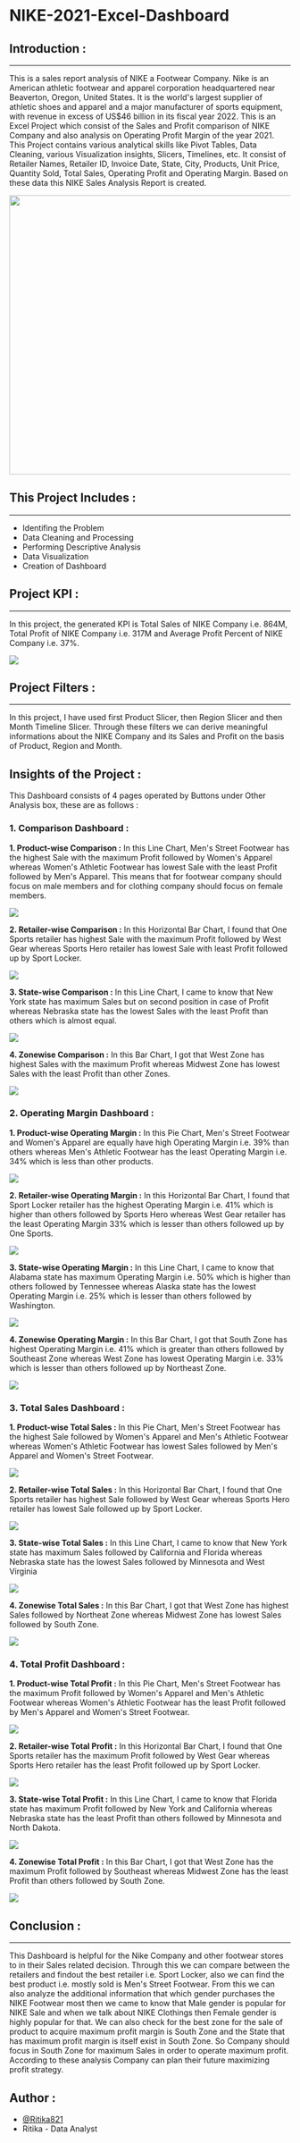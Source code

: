 # NIKE-2021-Excel-Dashboard


## Introduction :
-----------------------------------------------------------------------------------------------------------------------------------------
This is a sales report analysis of NIKE a Footwear Company. Nike is an American athletic footwear and apparel corporation headquartered near Beaverton, Oregon, United States. It is the world's largest supplier of athletic shoes and apparel and a major manufacturer of sports equipment, with revenue in excess of US$46 billion in its fiscal year 2022. This is an Excel Project which consist of the Sales and Profit comparison of NIKE Company and also analysis on Operating Profit Margin of the year 2021. This Project contains various analytical skills like Pivot Tables, Data Cleaning, various Visualization insights, Slicers, Timelines, etc. It consist of Retailer Names, Retailer ID, Invoice Date, State, City, Products, Unit Price, Quantity Sold, Total Sales, Operating Profit and Operating Margin. Based on these data this NIKE Sales Analysis Report is created.

<a><img align="centre" src="https://github.com/Ritika821/NIKE-2021-Excel-Dashboard/blob/main/Graphs/Nike.jpeg" width="1200" height="500">
</a>


## This Project Includes :
-----------------------------------------------------------------------------------------------------------------------------------------------------
- Identifing the Problem
- Data Cleaning and Processing
- Performing Descriptive Analysis
- Data Visualization
- Creation of Dashboard


## Project KPI :
------------------------------------------------------------------------------------------------------------------------------------------------------------
In this project, the generated KPI is Total Sales of NIKE Company i.e. 864M, Total Profit of NIKE Company i.e. 317M and Average Profit Percent of NIKE Company i.e. 37%.

<a><img align="centre" src="https://github.com/Ritika821/NIKE-2021-Excel-Dashboard/blob/main/Graphs/KPI.png">
</a>


## Project Filters :
-----------------------------------------------------------------------------------------------------------------------------------------------
In this project, I have used first Product Slicer, then Region Slicer and then Month Timeline Slicer. Through these filters we can derive meaningful informations about the NIKE Company and its Sales and Profit on the basis of Product, Region and Month.


## Insights of the Project :
This Dashboard consists of 4 pages operated by Buttons under Other Analysis box, these are as follows :

### 1. Comparison Dashboard :

**1. Product-wise Comparison :**
In this Line Chart, Men's Street Footwear has the highest Sale with the maximum Profit followed by Women's Apparel whereas Women's Athletic Footwear has lowest Sale with the least Profit followed by Men's Apparel. This means that for footwear company should focus on male members and for clothing company should focus on female members.

<a><img align="centre" src="https://github.com/Ritika821/NIKE-2021-Excel-Dashboard/blob/main/Graphs/Comparison/Product-wise%20Comparison.png">
</a>

**2. Retailer-wise Comparison :**
In this Horizontal Bar Chart, I found that One Sports retailer has highest Sale with the maximum Profit followed by West Gear whereas Sports Hero retailer has lowest Sale with least Profit followed up by Sport Locker.

<a><img align="centre" src="https://github.com/Ritika821/NIKE-2021-Excel-Dashboard/blob/main/Graphs/Comparison/Retailer-wise%20Comparison.png">
</a>

**3. State-wise Comparison :**
In this Line Chart, I came to know that New York state has maximum Sales but on second position in case of Profit whereas Nebraska state has the lowest Sales with the least Profit than others which is almost equal.

<a><img align="centre" src="https://github.com/Ritika821/NIKE-2021-Excel-Dashboard/blob/main/Graphs/Comparison/State-wise%20Comparison.png">
</a>

**4. Zonewise Comparison :**
In this Bar Chart, I got that West Zone has highest Sales with the maximum Profit whereas Midwest Zone has lowest Sales with the least Profit than other Zones.

<a><img align="centre" src="https://github.com/Ritika821/NIKE-2021-Excel-Dashboard/blob/main/Graphs/Comparison/Zonewise%20Comparison.png">
</a>

### 2. Operating Margin Dashboard :

**1. Product-wise Operating Margin :**
In this Pie Chart, Men's Street Footwear and Women's Apparel are equally have high Operating Margin i.e. 39% than others whereas Men's Athletic Footwear has the least Operating Margin i.e. 34% which is less than other products.

<a><img align="centre" src="https://github.com/Ritika821/NIKE-2021-Excel-Dashboard/blob/main/Graphs/Operating%20Margin/Product-wise%20Operating%20Margin.png">
</a>

**2. Retailer-wise Operating Margin :**
In this Horizontal Bar Chart, I found that Sport Locker retailer has the highest Operating Margin i.e. 41% which is higher than others followed by Sports Hero whereas West Gear retailer has the least Operating Margin 33% which is lesser than others followed up by One Sports.

<a><img align="centre" src="https://github.com/Ritika821/NIKE-2021-Excel-Dashboard/blob/main/Graphs/Operating%20Margin/Retailer-wise%20Operating%20Margin.png">
</a>

**3. State-wise Operating Margin :**
In this Line Chart, I came to know that Alabama state has maximum Operating Margin i.e. 50% which is higher than others followed by Tennessee whereas Alaska state has the lowest Operating Margin i.e. 25% which is lesser than others followed by Washington.

<a><img align="centre" src="https://github.com/Ritika821/NIKE-2021-Excel-Dashboard/blob/main/Graphs/Operating%20Margin/State-wise%20Operating%20Margin.png">
</a>

**4. Zonewise Operating Margin :**
In this Bar Chart, I got that South Zone has highest Operating Margin i.e. 41% which is greater than others followed by Southeast Zone whereas West Zone has lowest Operating Margin i.e. 33% which is lesser than others followed up by Northeast Zone.

<a><img align="centre" src="https://github.com/Ritika821/NIKE-2021-Excel-Dashboard/blob/main/Graphs/Operating%20Margin/Zonewise%20Operating%20Margin.png">
</a>

### 3. Total Sales Dashboard :

**1. Product-wise Total Sales :**
In this Pie Chart, Men's Street Footwear has the highest Sale followed by Women's Apparel and Men's Athletic Footwear whereas Women's Athletic Footwear has lowest Sales followed by Men's Apparel and Women's Street Footwear.

<a><img align="centre" src="https://github.com/Ritika821/NIKE-2021-Excel-Dashboard/blob/main/Graphs/Total%20Sales/Product-wise%20Total%20Sales.png">
</a>

**2. Retailer-wise Total Sales :**
In this Horizontal Bar Chart, I found that One Sports retailer has highest Sale followed by West Gear whereas Sports Hero retailer has lowest Sale followed up by Sport Locker.

<a><img align="centre" src="https://github.com/Ritika821/NIKE-2021-Excel-Dashboard/blob/main/Graphs/Total%20Sales/Retailer-wise%20Total%20Sales.png">
</a>

**3. State-wise Total Sales :**
In this Line Chart, I came to know that New York state has maximum Sales followed by California and Florida whereas Nebraska state has the lowest Sales followed by Minnesota and West Virginia

<a><img align="centre" src="https://github.com/Ritika821/NIKE-2021-Excel-Dashboard/blob/main/Graphs/Total%20Sales/State-wise%20Total%20Sales.png">
</a>

**4. Zonewise Total Sales :**
In this Bar Chart, I got that West Zone has highest Sales followed by Northeat Zone whereas Midwest Zone has lowest Sales followed by South Zone.

<a><img align="centre" src="https://github.com/Ritika821/NIKE-2021-Excel-Dashboard/blob/main/Graphs/Total%20Sales/Zonewise%20Total%20Sales.png">
</a>

### 4. Total Profit Dashboard :

**1. Product-wise Total Profit :**
In this Pie Chart, Men's Street Footwear has the maximum Profit followed by Women's Apparel and Men's Athletic Footwear whereas Women's Athletic Footwear has the least Profit followed by Men's Apparel and Women's Street Footwear.

<a><img align="centre" src="https://github.com/Ritika821/NIKE-2021-Excel-Dashboard/blob/main/Graphs/Total%20Profit/Product-wise%20Total%20Profit.png">
</a>

**2. Retailer-wise Total Profit :**
In this Horizontal Bar Chart, I found that One Sports retailer has the maximum Profit followed by West Gear whereas Sports Hero retailer has the least Profit followed up by Sport Locker.

<a><img align="centre" src="https://github.com/Ritika821/NIKE-2021-Excel-Dashboard/blob/main/Graphs/Total%20Profit/Retailer-wise%20Total%20Profit.png">
</a>

**3. State-wise Total Profit :**
In this Line Chart, I came to know that Florida state has maximum Profit followed by New York and California whereas Nebraska state has the least Profit than others followed by Minnesota and North Dakota.

<a><img align="centre" src="https://github.com/Ritika821/NIKE-2021-Excel-Dashboard/blob/main/Graphs/Total%20Profit/State-wise%20Total%20Profit.png">
</a>

**4. Zonewise Total Profit :**
In this Bar Chart, I got that West Zone has the maximum Profit followed by Southeast whereas Midwest Zone has the least Profit than others followed by South Zone.

<a><img align="centre" src="https://github.com/Ritika821/NIKE-2021-Excel-Dashboard/blob/main/Graphs/Total%20Profit/Zonewise%20Total%20Profit.png">
</a>


## Conclusion :
---------------------------------------------------------------------------------------------------------------------------------------------
This Dashboard is helpful for the Nike Company and other footwear stores to in their Sales related decision. Through this we can compare between the retailers and findout the best retailer i.e. Sport Locker, also we can find the best product i.e. mostly sold is Men's Street Footwear. From this we can also analyze the additional information that which gender purchases the NIKE Footwear most then we came to know that Male gender is popular for NIKE Sale and when we talk about NIKE Clothings then Female gender is highly popular for that. We can also check for the best zone for the sale of product to acquire maximum profit margin is South Zone and the State that has maximum profit margin is itself exist in South Zone. So Company should focus in South Zone for maximum Sales in order to operate maximum profit. According to these analysis Company can plan their future maximizing profit strategy.

## Author :
- [@Ritika821](https://github.com/Ritika821)
- Ritika - Data Analyst
